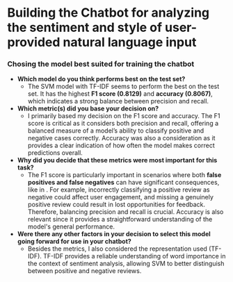 # Building the Chatbot for analyzing the sentiment and style of user-provided natural language input

### Chosing the model best suited for training the chatbot


- **Which model do you think performs best on the test set?**
    - The SVM model with TF-IDF seems to perform the best on the test set. It has the highest **F1 score (0.8129)** and **accuracy (0.8067)**, which indicates a strong balance between precision and recall.
- **Which metric(s) did you base your decision on?**
    - I primarily based my decision on the F1 score and accuracy. The F1 score is critical as it considers both precision and recall, offering a balanced measure of a model’s ability to classify positive and negative cases correctly. Accuracy was also a consideration as it provides a clear indication of how often the model makes correct predictions overall.
- **Why did you decide that these metrics were most important for this task?**
    - The F1 score is particularly important in scenarios where both **false positives and false negatives** can have significant consequences, like in . For example, incorrectly classifying a positive review as negative could affect user engagement, and missing a genuinely positive review could result in lost opportunities for feedback. Therefore, balancing precision and recall is crucial. Accuracy is also relevant since it provides a straightforward understanding of the model's general performance.
- **Were there any other factors in your decision to select this model going forward for use in your chatbot?**
    - Besides the metrics, I also considered the representation used (TF-IDF). TF-IDF provides a reliable understanding of word importance in the context of sentiment analysis, allowing SVM to better distinguish between positive and negative reviews.
